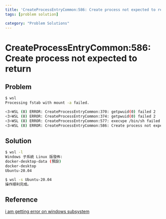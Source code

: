 ```yaml
---
title: 'CreateProcessEntryCommon:586: Create process not expected to return'
tags: [problem solution]

category: "Problem Solutions"
---
```


# CreateProcessEntryCommon:586: Create process not expected to return
## Problem
```bash
$ wsl
Processing fstab with mount -a failed.

<3>WSL (8) ERROR: CreateProcessEntryCommon:370: getpwuid(0) failed 2
<3>WSL (8) ERROR: CreateProcessEntryCommon:374: getpwuid(0) failed 2
<3>WSL (8) ERROR: CreateProcessEntryCommon:577: execvpe /bin/sh failed 2
<3>WSL (8) ERROR: CreateProcessEntryCommon:586: Create process not expected to return
```
<!-- more -->

## Solution
```bash
$ wsl -l
Windows 子系統 Linux 版發佈:
docker-desktop-data (預設)
docker-desktop
Ubuntu-20.04

$ wsl -s Ubuntu-20.04
操作順利完成。
```

## Reference
[i am getting error on windows subsystem](https://askubuntu.com/questions/1423048/i-am-getting-error-on-windows-subsystem)